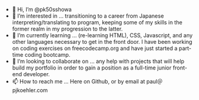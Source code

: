 - 👋 Hi, I’m @pk50sshowa
- 👀 I’m interested in ... transitioning to a career from Japanese interpreting/translating to program, keeping some of my skills in the former realm in my progression to the latter.
- 🌱 I’m currently learning ... (re-learning HTML), CSS, Javascript, and any other languages necessary to get in the front door. I have been working on coding exercises on freecodecamp.org and have just started a part-time coding bootcamp.
- 💞️ I’m looking to collaborate on ... any help with projects that will help build my portfolio in order to gain a position as a full-time junior front-end developer.
- 📫 How to reach me ... Here on Github, or by email at paul＠pjkoehler.com

<!---
pk50sshowa/pk50sshowa is a ✨ special ✨ repository because its `README.md` (this file) appears on your GitHub profile.
You can click the Preview link to take a look at your changes.
--->
